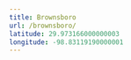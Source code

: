 ```yaml
---
title: Brownsboro
url: /brownsboro/
latitude: 29.973166000000003
longitude: -98.83119190000001
---
```

